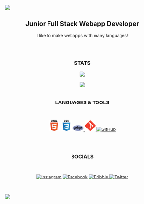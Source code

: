 <img src="https://capsule-render.vercel.app/api?type=waving&color=gradient&height=250&text=ETHAN.md&animation=scaleIn" />

<h2 align="center">Junior Full Stack Webapp Developer</h2>

<p align="center">I like to make webapps with many languages!</p>
<br>
<br>

<h3 align="center">STATS</h3>

<p align="center">

<a href="https://github.com/Disdroido/github-readme-stats">
<img align="center" src="https://github-readme-stats.vercel.app/api?username=Disdroido&theme=dracula">
</a>

<br>
<br>

<a href="https://github.com/Disdroido/github-readme-stats">
<img align="center" src="https://github-readme-stats.vercel.app/api/top-langs/?username=Disdroido&theme=synthwave">
</a>

<br>
<br>

<h3 align="center">LANGUAGES & TOOLS</h3>
<br>

<p align="center">
    <a href="https://www.w3.org/html/" target="_blank"><img alt="HTML5" width="35px" src="html.png"></a>
    <a href="https://www.w3schools.com/css/" target="_blank"><img alt="CSS3" width="35px" src="css.png" /></a>
    <a href="https://www.php.net" target="_blank"> <img alt="Python" width="35px" src="php.svg"/> </a>
    <a href="https://git-scm.com/" target="_blank"> <img alt="git" width="35px" src="git.svg"/> </a>
    <a href="https://github.com/Disdroido" target="_blank"><img alt="GitHub" width="35px" src="https://avatars.githubusercontent.com/u/28430127?v=4" /> </a>
</p>

<br>
<br>

<h3 align="center">SOCIALS</h3>
<br>

<p align="center">
    <a href="https://www.instagram.com/ethan.worth1/" target="_blank"><img alt="Instagram" width="35px" src="https://www.flaticon.com/svg/vstatic/svg/2111/2111463.svg?token=exp=1617062342~hmac=dea775d21acd17b2271642fde0dcaa52"></a>
    <a href="https://www.facebook.com/profile.php?id=100013562087751" target="_blank"><img alt="Facebook" width="35px" src="https://www.flaticon.com/svg/vstatic/svg/1312/1312139.svg?token=exp=1617062369~hmac=d2118543053698b798196c354481f26f" /></a>
    <a href="https://dribbble.com/EthanWorth" target="_blank"> <img alt="Dribble" width="35px" src="https://www.flaticon.com/svg/vstatic/svg/1532/1532541.svg?token=exp=1617061560~hmac=8ccccf1c2946453a74339e78a32e229b"/> </a>
    <a href="https://twitter.com/Ethan63111987" target="_blank"> <img alt="Twitter" width="35px" src="https://www.flaticon.com/svg/vstatic/svg/145/145812.svg?token=exp=1617062048~hmac=7a3e2b0bf6586f88b329eb9d49a63fd1"/> </a>
</p>

<br>
<br>

<img src="https://capsule-render.vercel.app/api?type=waving&color=gradient&height=250&section=footer" />
